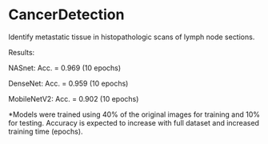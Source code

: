 # CancerDetection
Identify metastatic tissue in histopathologic scans of lymph node sections.


Results: 

NASnet: Acc. = 0.969 (10 epochs)

DenseNet: Acc. = 0.959 (10 epochs)

MobileNetV2: Acc. = 0.902 (10 epochs)

*Models were trained using 40% of the original images for training and 10% for testing. Accuracy is expected to increase with full dataset and increased training time (epochs).

